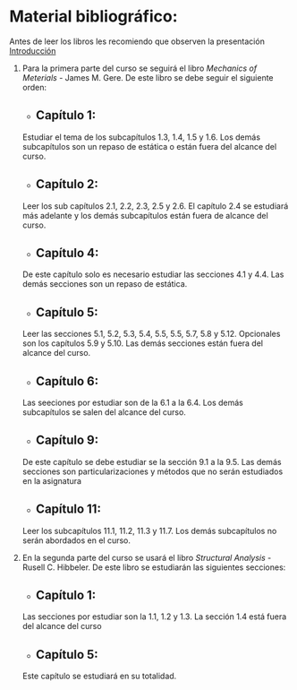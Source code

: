﻿# Material bibliográfico:

Antes de leer los libros les recomiendo que observen la presentación [Introducción](Docs/introduccion.pdf)

1. Para la primera parte del curso se seguirá el libro *Mechanics of Meterials* - James M. Gere. De este  libro se debe seguir el siguiente orden:

    - ## **Capítulo 1:**

    Estudiar el tema de los subcapítulos 1.3, 1.4, 1.5 y 1.6. Los demás subcapítulos son un repaso de estática o están fuera del alcance del curso.



    - ## **Capítulo 2:**

    Leer los sub capítulos 2.1, 2.2, 2.3, 2.5 y 2.6. El capítulo 2.4 se estudiará más adelante y los demás  subcapítulos están fuera de alcance del curso.



    - ## Capítulo 4:

    De este capítulo solo es necesario estudiar las secciones 4.1 y 4.4. Las demás secciones son un repaso de estática.



    - ## **Capítulo 5:**

    Leer las secciones 5.1, 5.2, 5.3, 5.4, 5.5, 5.5, 5.7, 5.8 y 5.12. Opcionales son los capítulos 5.9 y 5.10. Las demás secciones están fuera del alcance del curso.



    - ## **Capítulo 6:**

    Las seeciones por estudiar son de la 6.1 a la 6.4. Los demás subcapítulos se salen del alcance del curso.



    - ## **Capítulo 9:**

    De este capítulo se debe estudiar se la sección 9.1 a la 9.5. Las demás secciones son particularizaciones y métodos que no serán estudiados en la asignatura



    - ## **Capítulo 11:**

    Leer los subcapítulos 11.1, 11.2, 11.3 y 11.7. Los demás subcapítulos no serán abordados en el curso.



2. En la segunda parte del curso se usará el libro *Structural Analysis* - Rusell C. Hibbeler. De este libro se estudiarán las siguientes secciones:


    - ## **Capítulo 1:**

    Las secciones por estudiar son la 1.1, 1.2 y 1.3. La sección 1.4 está fuera del alcance del curso


    - ## **Capítulo 5:**

    Este capítulo se estudiará en su totalidad.